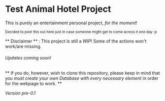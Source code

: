﻿# Test Animal Hotel Project

This is purely an entertainment personal project, _for the moment_!

<sub> Decided to post this out here just in case someone might get to come across it one day :p </sub>

** Disclaimer ** : This project is still a _WIP_! Some of the actions won't work/are missing.

###### Updates coming soon!

** If you do, however, wish to clone this repository, please keep in mind that _you must create your own Database with every necessary element_ in order for the webpage to work. **

_Version pre-0.1_


